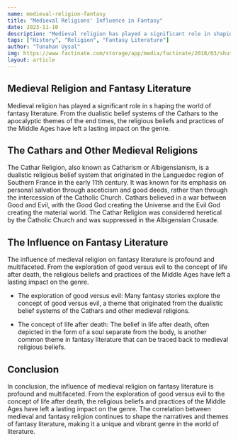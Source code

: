 ```yaml
---
name: medieval-religion-fantasy
title: "Medieval Religions' Influence in Fantasy"
date: 2023-11-10
description: "Medieval religion has played a significant role in shaping the world of fantasy literature. From the dualistic belief systems of the Cathars to the apocalyptic themes of the end times, the religious beliefs and practices of the Middle Ages have left a lasting impact on the genre."
tags: ["History", "Religion", "Fantasy Literature"]
author: "Tunahan Uysal"
img: https://www.factinate.com/storage/app/media/factinate/2018/03/shutterstock_1257533443-1536x1024.jpg
layout: article
---
```


## Medieval Religion and Fantasy Literature

Medieval religion has played a significant role in s    haping the world of fantasy literature. From the dualistic belief systems of the Cathars to the apocalyptic themes of the end times, the religious beliefs and practices of the Middle Ages have left a lasting impact on the genre.

## The Cathars and Other Medieval Religions

The Cathar Religion, also known as Catharism or Albigensianism, is a dualistic religious belief system that originated in the Languedoc region of Southern France in the early 11th century. It was known for its emphasis on personal salvation through asceticism and good deeds, rather than through the intercession of the Catholic Church. Cathars believed in a war between Good and Evil, with the Good God creating the Universe and the Evil God creating the material world. The Cathar Religion was considered heretical by the Catholic Church and was suppressed in the Albigensian Crusade.

## The Influence on Fantasy Literature

The influence of medieval religion on fantasy literature is profound and multifaceted. From the exploration of good versus evil to the concept of life after death, the religious beliefs and practices of the Middle Ages have left a lasting impact on the genre.

- The exploration of good versus evil: Many fantasy stories explore the concept of good versus evil, a theme that originated from the dualistic belief systems of the Cathars and other medieval religions.

- The concept of life after death: The belief in life after death, often depicted in the form of a soul separate from the body, is another common theme in fantasy literature that can be traced back to medieval religious beliefs.

## Conclusion

In conclusion, the influence of medieval religion on fantasy literature is profound and multifaceted. From the exploration of good versus evil to the concept of life after death, the religious beliefs and practices of the Middle Ages have left a lasting impact on the genre. The correlation between medieval and fantasy religion continues to shape the narratives and themes of fantasy literature, making it a unique and vibrant genre in the world of literature.
